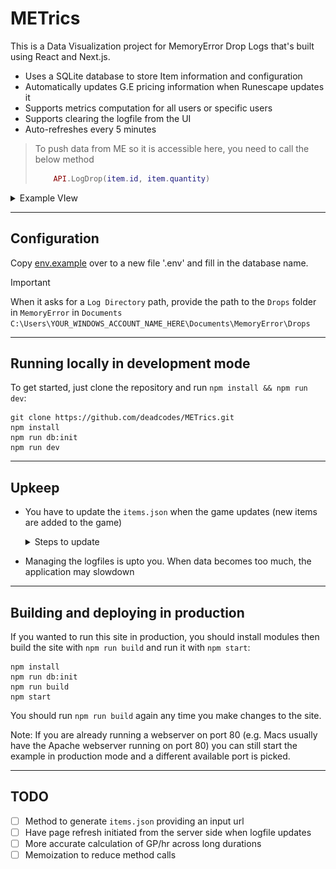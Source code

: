# METrics

This is a Data Visualization project for MemoryError Drop Logs that's built using React and Next.js.

- Uses a SQLite database to store Item information and configuration
- Automatically updates G.E pricing information when Runescape updates it
- Supports metrics computation for all users or specific users
- Supports clearing the logfile from the UI
- Auto-refreshes every 5 minutes


> To push data from ME so it is accessible here, you need to call the below method
>   ```lua
>       API.LogDrop(item.id, item.quantity)
>   ```

<details>
<summary>Example VIew</summary>

![alt text](image.png)

</details>

---

## Configuration

Copy [env.example](https://github.com/deadcodes/METrics/blob/master/env.example) over to a new file '.env' and fill in the database name.

> [!IMPORTANT]
> When it asks for a `Log Directory` path, provide the path to the `Drops` folder  in `MemoryError` in `Documents`
> `C:\Users\YOUR_WINDOWS_ACCOUNT_NAME_HERE\Documents\MemoryError\Drops`

---

## Running locally in development mode

To get started, just clone the repository and run `npm install && npm run dev`:

    git clone https://github.com/deadcodes/METrics.git
    npm install
    npm run db:init
    npm run dev

---

## Upkeep

- You have to update the `items.json` when the game updates (new items are added to the game)
    <details>
    <summary>Steps to update</summary>

    - Download the `items` file from [here](https://chisel.weirdgloop.org/gazproj/cache)
    - Upload it into this [Json Editor](https://jsoneditoronline.org/)
    - Click on `Transform`
    - Click on the Settings icon in the top right and select **JavaScript**
    - Paste the below function in the `Query`
        ```javascript
        function query(data) {
            return _.chain(data)
                .orderBy(['id'], ['asc'])
                .map(item => ({
                    "id": item?.id,
                    "name": item?.name,
                    "tradeable": item?.notTradeable || false,
                    "isOnGE": item?.is_on_ge || false,
                    "value": item?.value || 0,
                    "alch": item?.value ? item.value * 0.6 : 0,
                    "stackable": item?.stackableAlways || false,
                }))
                .value()
        }
        ```
    - Click **Transform** in the bottom right of the modal
    - Click on the **Compact Json** button on the right pane
    - Copy the editor contents in the right window and update the `items.json`
    </details>

- Managing the logfiles is upto you. When data becomes too much, the application may slowdown

---

## Building and deploying in production

If you wanted to run this site in production, you should install modules then build the site with `npm run build` and run it with `npm start`:

    npm install
    npm run db:init
    npm run build
    npm start

You should run `npm run build` again any time you make changes to the site.

Note: If you are already running a webserver on port 80 (e.g. Macs usually have the Apache webserver running on port 80) you can still start the example in production mode and a different available port is picked.

---

## TODO

* [ ] Method to generate `items.json` providing an input url
* [ ] Have page refresh initiated from the server side when logfile updates
* [ ] More accurate calculation of GP/hr across long durations
* [ ] Memoization to reduce method calls
